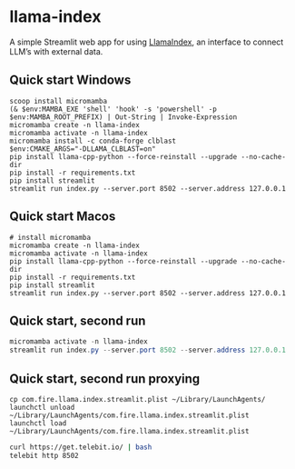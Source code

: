 # llama-index

A simple Streamlit web app for using [LlamaIndex](https://github.com/jerryjliu/llama_index), an interface to connect LLM’s with external data.

## Quick start Windows

```
scoop install micromamba
(& $env:MAMBA_EXE 'shell' 'hook' -s 'powershell' -p $env:MAMBA_ROOT_PREFIX) | Out-String | Invoke-Expression
micromamba create -n llama-index
micromamba activate -n llama-index
micromamba install -c conda-forge clblast
$env:CMAKE_ARGS="-DLLAMA_CLBLAST=on" 
pip install llama-cpp-python --force-reinstall --upgrade --no-cache-dir
pip install -r requirements.txt
pip install streamlit
streamlit run index.py --server.port 8502 --server.address 127.0.0.1
```

## Quick start Macos

```
# install micromamba
micromamba create -n llama-index
micromamba activate -n llama-index
pip install llama-cpp-python --force-reinstall --upgrade --no-cache-dir
pip install -r requirements.txt
pip install streamlit
streamlit run index.py --server.port 8502 --server.address 127.0.0.1
```

## Quick start, second run

```powershell
micromamba activate -n llama-index
streamlit run index.py --server.port 8502 --server.address 127.0.0.1
```

## Quick start, second run proxying

```
cp com.fire.llama.index.streamlit.plist ~/Library/LaunchAgents/
launchctl unload  ~/Library/LaunchAgents/com.fire.llama.index.streamlit.plist
launchctl load  ~/Library/LaunchAgents/com.fire.llama.index.streamlit.plist
```

```zsh
curl https://get.telebit.io/ | bash
telebit http 8502
```
